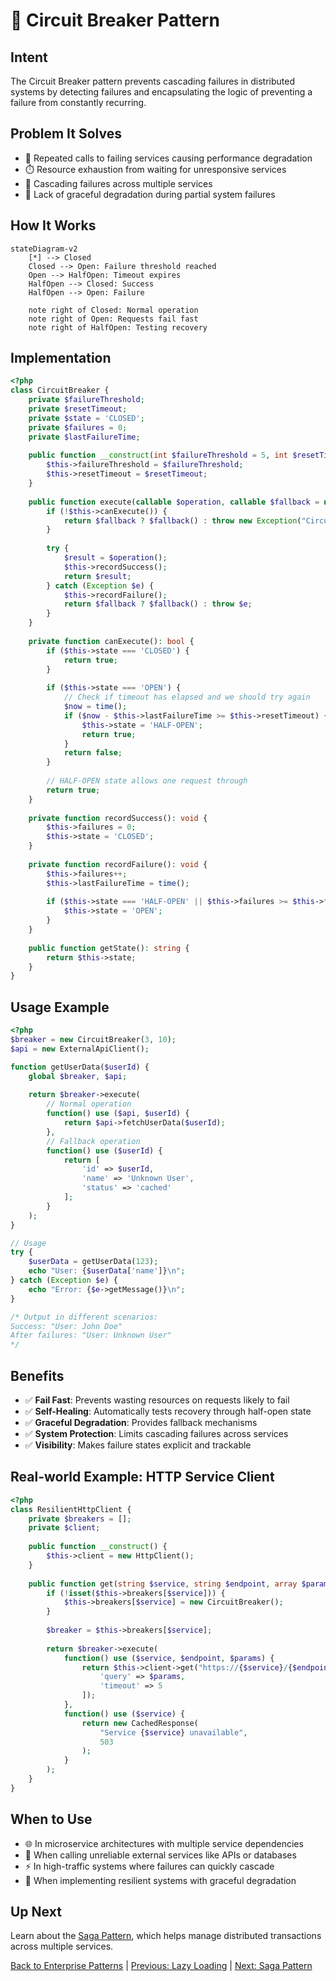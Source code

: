 # 🔌 Circuit Breaker Pattern

## Intent

The Circuit Breaker pattern prevents cascading failures in distributed systems by detecting failures and encapsulating the logic of preventing a failure from constantly recurring.

## Problem It Solves

- 🔄 Repeated calls to failing services causing performance degradation
- ⏱️ Resource exhaustion from waiting for unresponsive services
- 🌋 Cascading failures across multiple services
- 🧩 Lack of graceful degradation during partial system failures

## How It Works

```mermaid
stateDiagram-v2
    [*] --> Closed
    Closed --> Open: Failure threshold reached
    Open --> HalfOpen: Timeout expires
    HalfOpen --> Closed: Success
    HalfOpen --> Open: Failure
    
    note right of Closed: Normal operation
    note right of Open: Requests fail fast
    note right of HalfOpen: Testing recovery
```

## Implementation

```php
<?php
class CircuitBreaker {
    private $failureThreshold;
    private $resetTimeout;
    private $state = 'CLOSED';
    private $failures = 0;
    private $lastFailureTime;
    
    public function __construct(int $failureThreshold = 5, int $resetTimeout = 30) {
        $this->failureThreshold = $failureThreshold;
        $this->resetTimeout = $resetTimeout;
    }
    
    public function execute(callable $operation, callable $fallback = null) {
        if (!$this->canExecute()) {
            return $fallback ? $fallback() : throw new Exception("Circuit open");
        }
        
        try {
            $result = $operation();
            $this->recordSuccess();
            return $result;
        } catch (Exception $e) {
            $this->recordFailure();
            return $fallback ? $fallback() : throw $e;
        }
    }
    
    private function canExecute(): bool {
        if ($this->state === 'CLOSED') {
            return true;
        }
        
        if ($this->state === 'OPEN') {
            // Check if timeout has elapsed and we should try again
            $now = time();
            if ($now - $this->lastFailureTime >= $this->resetTimeout) {
                $this->state = 'HALF-OPEN';
                return true;
            }
            return false;
        }
        
        // HALF-OPEN state allows one request through
        return true;
    }
    
    private function recordSuccess(): void {
        $this->failures = 0;
        $this->state = 'CLOSED';
    }
    
    private function recordFailure(): void {
        $this->failures++;
        $this->lastFailureTime = time();
        
        if ($this->state === 'HALF-OPEN' || $this->failures >= $this->failureThreshold) {
            $this->state = 'OPEN';
        }
    }
    
    public function getState(): string {
        return $this->state;
    }
}
```

## Usage Example

```php
<?php
$breaker = new CircuitBreaker(3, 10);
$api = new ExternalApiClient();

function getUserData($userId) {
    global $breaker, $api;
    
    return $breaker->execute(
        // Normal operation
        function() use ($api, $userId) {
            return $api->fetchUserData($userId);
        },
        // Fallback operation
        function() use ($userId) {
            return [
                'id' => $userId,
                'name' => 'Unknown User',
                'status' => 'cached'
            ];
        }
    );
}

// Usage
try {
    $userData = getUserData(123);
    echo "User: {$userData['name']}\n";
} catch (Exception $e) {
    echo "Error: {$e->getMessage()}\n";
}

/* Output in different scenarios:
Success: "User: John Doe"
After failures: "User: Unknown User"
*/
```

## Benefits

- ✅ **Fail Fast**: Prevents wasting resources on requests likely to fail
- ✅ **Self-Healing**: Automatically tests recovery through half-open state
- ✅ **Graceful Degradation**: Provides fallback mechanisms
- ✅ **System Protection**: Limits cascading failures across services
- ✅ **Visibility**: Makes failure states explicit and trackable

## Real-world Example: HTTP Service Client

```php
<?php
class ResilientHttpClient {
    private $breakers = [];
    private $client;
    
    public function __construct() {
        $this->client = new HttpClient();
    }
    
    public function get(string $service, string $endpoint, array $params = []) {
        if (!isset($this->breakers[$service])) {
            $this->breakers[$service] = new CircuitBreaker();
        }
        
        $breaker = $this->breakers[$service];
        
        return $breaker->execute(
            function() use ($service, $endpoint, $params) {
                return $this->client->get("https://{$service}/{$endpoint}", [
                    'query' => $params,
                    'timeout' => 5
                ]);
            },
            function() use ($service) {
                return new CachedResponse(
                    "Service {$service} unavailable", 
                    503
                );
            }
        );
    }
}
```

## When to Use

- 🌐 In microservice architectures with multiple service dependencies
- 🔌 When calling unreliable external services like APIs or databases
- ⚡ In high-traffic systems where failures can quickly cascade
- 🧩 When implementing resilient systems with graceful degradation

## Up Next

Learn about the [Saga Pattern](./14-saga.md), which helps manage distributed transactions across multiple services.

[Back to Enterprise Patterns](./README.md) |  [Previous: Lazy Loading](./12-lazy-loading.md) | [Next: Saga Pattern](./14-saga.md)
